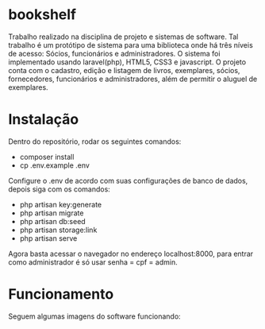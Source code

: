 # bookshelf
Trabalho realizado na disciplina de projeto e sistemas de software.
Tal trabalho é um protótipo de sistema para uma biblioteca onde há três níveis de acesso: Sócios, funcionários e administradores. O sistema foi implementado usando laravel(php), HTML5, CSS3 e javascript. O projeto conta com o cadastro, edição e listagem de livros, exemplares, sócios, fornecedores, funcionários e administradores, além de permitir o aluguel de exemplares.

# Instalação

Dentro do repositório, rodar os seguintes comandos:

<ul>
  <li>composer install</li>
  <li>cp .env.example .env</li>
</ul>

Configure o .env de acordo com suas configurações de banco de dados, depois siga com os comandos:

<ul>
  <li>php artisan key:generate</li>
  <li>php artisan migrate</li>
  <li>php artisan db:seed</li>
  <li>php artisan storage:link</li>
  <li>php artisan serve</li>
</ul>

Agora basta acessar o navegador no endereço localhost:8000, para entrar como administrador é só usar senha = cpf = admin.

# Funcionamento

Seguem algumas imagens do software funcionando:


